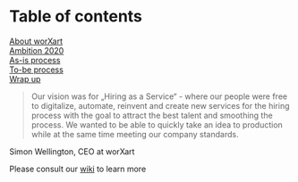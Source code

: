 # Table of contents         
[About worXart](https://github.com/DigiBP/DigiBP-RHEIN/wiki/About-WorXart)       
[Ambition 2020](https://github.com/DigiBP/DigiBP-RHEIN/wiki/Ambition2020)       
[As-is process](https://github.com/DigiBP/DigiBP-RHEIN/wiki/As-is-process)                
[To-be process](https://github.com/DigiBP/DigiBP-RHEIN/wiki/To-be-process)       
[Wrap up](https://github.com/DigiBP/DigiBP-RHEIN/wiki/Wrap-up) 











>Our vision was for „Hiring as a Service“ -  where our people were free to digitalize, automate, reinvent and create new services for the hiring process with the goal to attract the best talent and smoothing the process. We wanted to be able to quickly take an idea to production while at the same time meeting our company standards.

Simon Wellington, CEO at worXart







Please consult our [wiki](https://github.com/DigiBP/DigiBP-RHEIN/wiki) to learn more
 


















